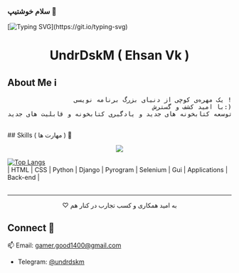 ### سلام خوشتیپ 👋
[![Typing SVG](https://readme-typing-svg.demolab.com?font=Bitter&weight=500&size=25&duration=4999&pause=1000&color=F0E7FF&center=true&multiline=true&random=true&width=435&lines=Lets+Create+Somthing+Intresting+.+.+.)](https://git.io/typing-svg)
<h1 align="center">UndrDskM ( Ehsan Vk )</h1>



## About Me ℹ
<pre style="text-align: right;">
یک مهره‌ی کوچی‌ از دنیای بزرگ برنامه نویسی !
با امید کشف و گسترش:)
توسعه کتابخونه های جدید و یادگیری کتابخونه و قابلیت های جدید
</pre>



<br>
## Skills ( مهارت ها  ) 🧮
<p align="center">
  <a href="https://skillicons.dev">
    <img src="https://skillicons.dev/icons?i=python,cs,blender,django,html,css,git,github,bootstrap," />
  </a>
</p>

[![Top Langs](https://github-readme-stats.vercel.app/api/top-langs/?username=undrdsk0m&layout=donut)](https://github.com/anuraghazra/github-readme-stats)
<br>
| HTML | CSS | Python | Django | Pyrogram | Selenium | Gui | Applications | Back-end | 
<br>
<br>
<hr>

<div align="right" style="direction:rtl; text-align:center;">
 به امید همکاری و کسب تجارب در کنار هم ♡
</div>


## Connect 📲
📫 Email: [gamer.good1400@gmail.com](mailto:gamer.good1400@gmail.com)
- Telegram: [@undrdskm](https://t.me/undrdskm)

</div>
